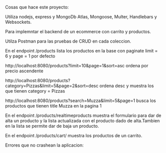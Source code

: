 Cosas que hace este proyecto:

Utiliza nodejs, express y MongoDb Atlas, Mongoose, Multer, Handlebars y Websockets.

Para implemntar el backend de un ecommerce con carrito y productos.

Utilza Postman para las pruebas de CRUD en cada coleccion.


En el endpoint /products lista los productos en la base con paginate limit = 6 y page = 1 por defecto

http://localhost:8080/products?limit=10&page=1&sort=asc ordena por precio ascendente

http://localhost:8080/products?category=Pizzas&limit=5&page=2&sort=desc ordena desc y muestra los que tienen category = Pizzas

http://localhost:8080/products?search=Muzza&limit=5&page=1 busca los productos que tienen title Muzza en la pagina 1


En el endpoint /products/realtimeproducts muestra el formulario para dar de alta un producto y la lista actualizada con el producto dado de alta.Tambien en la lista se permite dar de baja un producto.

En el endpoint /products/cart/<cid> muestra los productos de un carrito.



Errores que no crashean la aplicacion:

